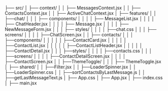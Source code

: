 ├── src/
│   ├── context/
│   │   ├── MessagesContext.jsx
│   │   ├── ContactsContext.jsx
│   │   ├── ActiveChatContext.jsx 
│   ├── features/
│   │   ├──chat/
│   │   │   ├── components/
│   │   │   │   ├── MessageList.jsx
│   │   │   │   ├── ChatHeader.jsx
│   │   │   │   ├── Message.jsx
│   │   │   │   ├── NewMessageForm.jsx
│   │   │   ├── styles/
│   │   │   │   ├──chat.css
│   │   │   ├── screens/
│   │   │   │   ├──ChatScreen.jsx
│   │   ├── contacts/
│   │   │   ├──components/
│   │   │   │   │   ├──ContactCard.jsx
│   │   │   │   │   ├──ContactList.jsx
│   │   │   │   │   ├──ContactListHeader.jsx
│   │   │   │   │   ├──ContactDetail.jsx
│   │   │   ├──styles/
│   │   │   │   ├──contacts.css
│   │   │   ├──screens/
│   │   │   │   ├──ContactDetailScreen.jsx
│   │   │   │   ├──ContactScreen.jsx
│   │   ├──ThemeToggle/
│   │   │   ├── ThemeToggle.jsx
│   ├── shared/
│   │   ├──Filter.jsx
│   │   ├──LoaderSpinner.jsx
│   │   ├──LoaderSpinner.css
│   │   ├──sortContactsByLastMessage.js
│   │   ├──getLastMessageText.js
│   ├── App.css
│   ├── App.jsx
│   ├── index.css
│   ├── main.jsx
